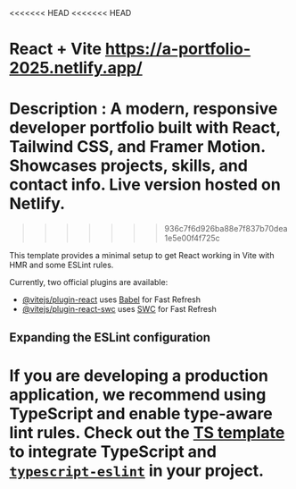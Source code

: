 <<<<<<< HEAD
<<<<<<< HEAD
# React + Vite https://a-portfolio-2025.netlify.app/

# Description : A modern, responsive developer portfolio built with React, Tailwind CSS, and Framer Motion. Showcases projects, skills, and contact info. Live version hosted on Netlify.
>>>>>>> 936c7f6d926ba88e7f837b70dea1e5e00f4f725c

This template provides a minimal setup to get React working in Vite with HMR and some ESLint rules.

Currently, two official plugins are available:

- [@vitejs/plugin-react](https://github.com/vitejs/vite-plugin-react/blob/main/packages/plugin-react/README.md) uses [Babel](https://babeljs.io/) for Fast Refresh
- [@vitejs/plugin-react-swc](https://github.com/vitejs/vite-plugin-react-swc) uses [SWC](https://swc.rs/) for Fast Refresh

## Expanding the ESLint configuration

If you are developing a production application, we recommend using TypeScript and enable type-aware lint rules. Check out the [TS template](https://github.com/vitejs/vite/tree/main/packages/create-vite/template-react-ts) to integrate TypeScript and [`typescript-eslint`](https://typescript-eslint.io) in your project.
=======


